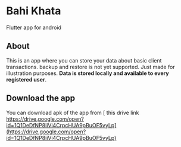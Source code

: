 # Bahi Khata

Flutter app for android

## About

This is an app where you can store your data about basic client transactions. backup and restore is not yet supported. Just made for illustration purposes.  **Data is stored locally and available to every registered user**.

## Download the app

You can download apk of the app from [ this drive link https://drive.google.com/open?id=1Q1DeDfNP8iiVi4CrpcHUA9pBuOF5vyLp](https://drive.google.com/open?id=1Q1DeDfNP8iiVi4CrpcHUA9pBuOF5vyLp)

